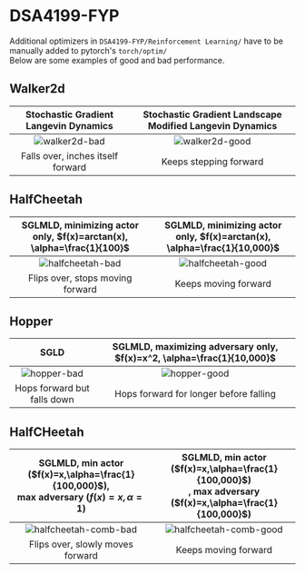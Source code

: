 # DSA4199-FYP
 Additional optimizers in ```DSA4199-FYP/Reinforcement Learning/``` have to be manually added to pytorch's ```torch/optim/```  
 Below are some examples of good and bad performance.  

## Walker2d
Stochastic Gradient Langevin Dynamics | Stochastic Gradient Landscape Modified Langevin Dynamics
:-------------------------:|:-------------------------:
![walker2d-bad](https://user-images.githubusercontent.com/65672421/222369630-9a6d54ba-fce4-492d-a341-581313f451ae.gif) | ![walker2d-good](https://user-images.githubusercontent.com/65672421/222370146-2d62fa91-36b4-4001-93d6-c8e3b1e0d271.gif)
Falls over, inches itself forward | Keeps stepping forward

 ## HalfCheetah
SGLMLD, minimizing actor only, $f(x)=arctan(x), \alpha=\frac{1}{100}$ | SGLMLD, minimizing actor only, $f(x)=arctan(x), \alpha=\frac{1}{10,000}$
:-------------------------:|:-------------------------:
![halfcheetah-bad](https://user-images.githubusercontent.com/65672421/222123494-e20353be-ffff-412d-bb24-ee108ab59a13.gif) | ![halfcheetah-good](https://user-images.githubusercontent.com/65672421/222123513-bdb72a42-c7df-459d-aa8c-43981fc07277.gif)
Flips over, stops moving forward | Keeps moving forward  


 ## Hopper
SGLD | SGLMLD, maximizing adversary only, $f(x)=x^2, \alpha=\frac{1}{10,000}$
:-------------------------:|:-------------------------:
![hopper-bad](https://user-images.githubusercontent.com/65672421/222380711-a0c38460-5d47-4182-9b07-35abdb17be73.gif) | ![hopper-good](https://user-images.githubusercontent.com/65672421/222380754-4539ec85-55d5-4add-9095-53640a981984.gif)
Hops forward but falls down | Hops forward for longer before falling


 ## HalfCHeetah
SGLMLD, min actor ($f(x)=x,\alpha=\frac{1}{100,000}$),<br/> max adversary ($f(x)=x,\alpha=1$) | SGLMLD, min actor ($f(x)=x,\alpha=\frac{1}{100,000}$)<br/>, max adversary ($f(x)=x,\alpha=\frac{1}{100,000}$)
:-------------------------:|:-------------------------:
![halfcheetah-comb-bad](https://user-images.githubusercontent.com/65672421/222392779-80d57650-aad8-4957-bbb4-d867633cc756.gif) | ![halfcheetah-comb-good](https://user-images.githubusercontent.com/65672421/222392811-868f1f1b-2a5a-4a63-9a88-c2a676ac5d5f.gif)
Flips over, slowly moves forward | Keeps moving forward
